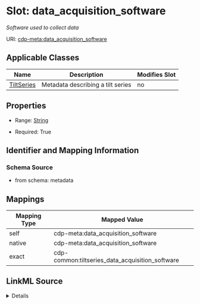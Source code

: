 

# Slot: data_acquisition_software


_Software used to collect data_



URI: [cdp-meta:data_acquisition_software](metadatadata_acquisition_software)



<!-- no inheritance hierarchy -->





## Applicable Classes

| Name | Description | Modifies Slot |
| --- | --- | --- |
| [TiltSeries](TiltSeries.md) | Metadata describing a tilt series |  no  |







## Properties

* Range: [String](String.md)

* Required: True





## Identifier and Mapping Information







### Schema Source


* from schema: metadata




## Mappings

| Mapping Type | Mapped Value |
| ---  | ---  |
| self | cdp-meta:data_acquisition_software |
| native | cdp-meta:data_acquisition_software |
| exact | cdp-common:tiltseries_data_acquisition_software |




## LinkML Source

<details>
```yaml
name: data_acquisition_software
description: Software used to collect data
from_schema: metadata
exact_mappings:
- cdp-common:tiltseries_data_acquisition_software
rank: 1000
alias: data_acquisition_software
owner: TiltSeries
domain_of:
- TiltSeries
range: string
required: true
inlined: true
inlined_as_list: true

```
</details>
